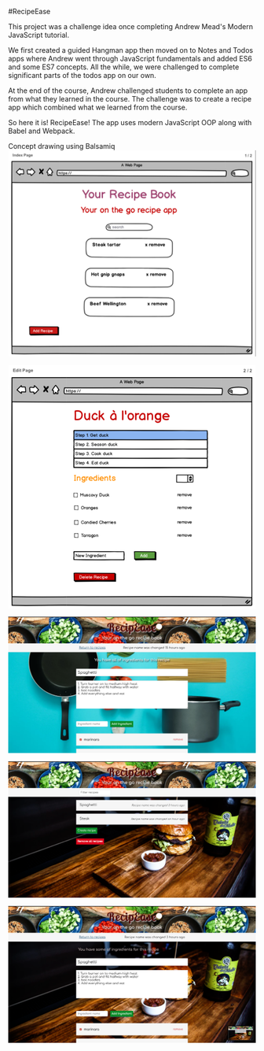 #RecipeEase

This project was a challenge idea once completing Andrew Mead's Modern JavaScript tutorial.

We first created a guided Hangman app then moved on to Notes and Todos apps where Andrew went through JavaScript fundamentals and added ES6 and some ES7 concepts. All the while, we were challenged to complete significant parts of the todos app on our own.

At the end of the course, Andrew challenged students to complete an app from what they learned in the course. The challenge was to create a recipe app which combined what we learned from the course.

So here it is! RecipeEase! The app uses modern JavaScript OOP along with Babel and Webpack. 

Concept drawing using Balsamiq
![Settings Window](./public/images/concept-sketch-1.png)

![Settings Window](./public/images/concept-sketch-2.png)

![Settings Window](./public/images/recipe-page.png)

![Settings Window](./public/images/screencap-1.png)

![Settings Window](./public/images/screencap-2.png)
